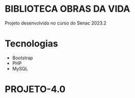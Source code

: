 # BIBLIOTECA OBRAS DA VIDA

Projeto desenvolvido no curso do Senac 2023.2

# Tecnologias
- Bootstrap
- PHP
- MySQL
# PROJETO-4.0
